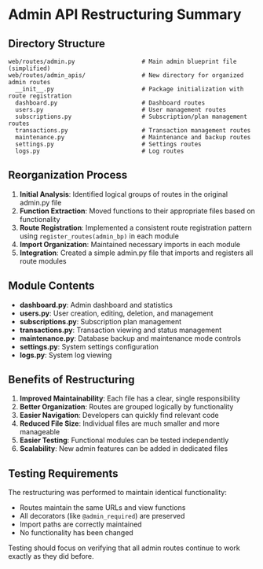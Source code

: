 # Admin API Restructuring Summary

## Directory Structure

```
web/routes/admin.py                   # Main admin blueprint file (simplified)
web/routes/admin_apis/                # New directory for organized admin routes
  __init__.py                         # Package initialization with route registration
  dashboard.py                        # Dashboard routes
  users.py                            # User management routes
  subscriptions.py                    # Subscription/plan management routes
  transactions.py                     # Transaction management routes
  maintenance.py                      # Maintenance and backup routes
  settings.py                         # Settings routes
  logs.py                             # Log routes
```

## Reorganization Process

1. **Initial Analysis**: Identified logical groups of routes in the original admin.py file
2. **Function Extraction**: Moved functions to their appropriate files based on functionality
3. **Route Registration**: Implemented a consistent route registration pattern using `register_routes(admin_bp)` in each module
4. **Import Organization**: Maintained necessary imports in each module
5. **Integration**: Created a simple admin.py file that imports and registers all route modules

## Module Contents

- **dashboard.py**: Admin dashboard and statistics
- **users.py**: User creation, editing, deletion, and management
- **subscriptions.py**: Subscription plan management
- **transactions.py**: Transaction viewing and status management
- **maintenance.py**: Database backup and maintenance mode controls
- **settings.py**: System settings configuration
- **logs.py**: System log viewing

## Benefits of Restructuring

1. **Improved Maintainability**: Each file has a clear, single responsibility
2. **Better Organization**: Routes are grouped logically by functionality
3. **Easier Navigation**: Developers can quickly find relevant code
4. **Reduced File Size**: Individual files are much smaller and more manageable
5. **Easier Testing**: Functional modules can be tested independently
6. **Scalability**: New admin features can be added in dedicated files

## Testing Requirements

The restructuring was performed to maintain identical functionality:
- Routes maintain the same URLs and view functions
- All decorators (like `@admin_required`) are preserved
- Import paths are correctly maintained
- No functionality has been changed

Testing should focus on verifying that all admin routes continue to work exactly as they did before.
